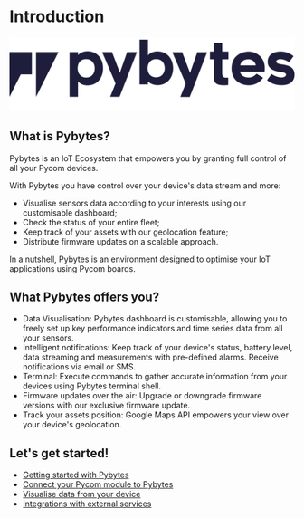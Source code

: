 # Introduction

[![pybytes](../.gitbook/assets/pybytes/introduction/pybytes_logo.png)](https://pybytes.pycom.io/?utm_source=docs&utm_medium=web&utm_campaign=pybytes-introduction)

## What is Pybytes?

Pybytes is an IoT Ecosystem that empowers you by granting full control of all your Pycom devices.

With Pybytes you have control over your device's data stream and more:

* Visualise sensors data according to your interests using our customisable dashboard;
* Check the status of your entire fleet;
* Keep track of your assets with our geolocation feature;
* Distribute firmware updates on a scalable approach.

In a nutshell, Pybytes is an environment designed to optimise your IoT applications using Pycom boards.

## What Pybytes offers you?

* Data Visualisation: Pybytes dashboard is customisable, allowing you to freely set up key performance indicators and time series data from all your sensors.
* Intelligent notifications: Keep track of your device's status, battery level, data streaming and measurements with pre-defined alarms. Receive notifications via email or SMS.
* Terminal: Execute commands to gather accurate information from your devices using Pybytes terminal shell.
* Firmware updates over the air: Upgrade or downgrade firmware versions with our exclusive firmware update.
* Track your assets position: Google Maps API empowers your view over your device's geolocation.

## Let's get started!

* [Getting started with Pybytes](getstarted.md)
* [Connect your Pycom module to Pybytes](connect/index.html)
* [Visualise data from your device](dashboard.md)
* ​[Integrations with external services](integrations/index.html)​

